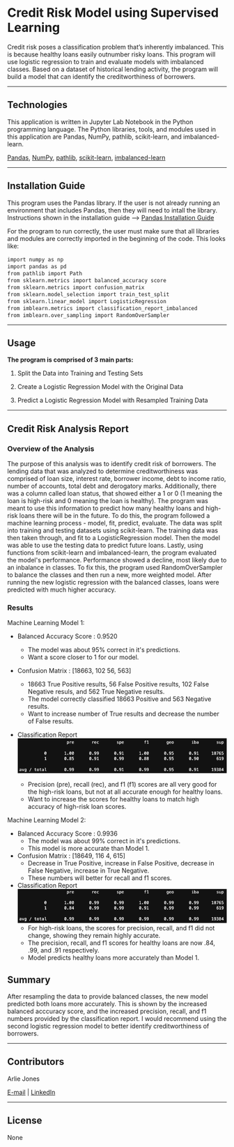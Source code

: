 # Credit Risk Model using Supervised Learning

Credit risk poses a classification problem that’s inherently imbalanced. This is because healthy loans easily outnumber risky loans. This program will use logistic regression to train and evaluate models with imbalanced classes. Based on a dataset of historical lending activity, the program will build a model that can identify the creditworthiness of borrowers. 

----

## Technologies
This application is written in Jupyter Lab Notebook in the Python programming language. The Python libraries, tools, and modules used in this application are Pandas, NumPy, pathlib, scikit-learn, and imbalanced-learn. 

[Pandas](https://pandas.pydata.org/docs/index.html), [NumPy](https://numpy.org/doc/), [pathlib](https://docs.python.org/3/library/pathlib.html), [scikit-learn](https://scikit-learn.org/stable/), [imbalanced-learn](https://imbalanced-learn.org/stable/user_guide.html#user-guide)


----

## Installation Guide
This program uses the Pandas library. If the user is not already running an environment that includes Pandas, then they will need to intall the library. Instructions shown in the installation guide --> [Pandas Installation Guide](https://pandas.pydata.org/docs/getting_started/install.html)

For the program to run correctly, the user must make sure that all libraries and modules are correctly imported in the beginning of the code. This looks like:

    import numpy as np
    import pandas as pd
    from pathlib import Path
    from sklearn.metrics import balanced_accuracy score
    from sklearn.metrics import confusion_matrix
    from sklearn.model_selection import train_test_split
    from sklearn.linear_model import LogisticRegression
    from imblearn.metrics import classification_report_imbalanced
    from imblearn.over_sampling import RandomOverSampler


----

## Usage

**The program is comprised of 3 main parts:**

1. Split the Data into Training and Testing Sets

2. Create a Logistic Regression Model with the Original Data

3. Predict a Logistic Regression Model with Resampled Training Data


----

## Credit Risk Analysis Report

### Overview of the Analysis

The purpose of this analysis was to identify credit risk of borrowers. The lending data that was analyzed to determine creditworthiness was comprised of loan size, interest rate, borrower income, debt to income ratio, number of accounts, total debt and derogatory marks. Additionally, there was a column called loan status, that showed either a 1 or 0 (1 meaning the loan is high-risk and 0 meaning the loan is healthy). The program was meant to use this information to predict how many healthy loans and high-risk loans there will be in the future. To do this, the program followed a machine learning process - model, fit, predict, evaluate. The data was split into training and testing datasets using scikit-learn. The training data was then taken through, and fit to a LogisticRegression model. Then the model was able to use the testing data to predict future loans. Lastly, using functions from scikit-learn and imbalanced-learn, the program evaluated the model's performance. Performance showed a decline, most likely due to an inbalance in classes. To fix this, the program used RandomOverSampler to balance the classes and then run a new, more weighted model. After running the new logistic regression with the balanced classes, loans were predicted with much higher accuracy. 

### Results

Machine Learning Model 1:
  * Balanced Accuracy Score : 0.9520
      * The model was about 95% correct in it's predictions.
      * Want a score closer to 1 for our model.
  
  * Confusion Matrix : [18663, 102
                         56, 563]
      * 18663 True Positive results, 56 False Positive results, 102 False Negative resuls, and 562 True Negative results.
      * The model correctly classified 18663 Positive and 563 Negative results. 
      * Want to increase number of True results and decrease the number of False results.
      
  * Classification Report 
      ![](Resources/model1.png)
      * Precision (pre), recall (rec), and f1 (f1) scores are all very good for the high-risk loans, but not at all accurate enough for healthy loans.
      * Want to increase the scores for healthy loans to match high accuracy of high-risk loan scores.


Machine Learning Model 2:
  * Balanced Accuracy Score : 0.9936
      * The model was about 99% correct in it's predictions.
      * This model is more accurate than Model 1.
  * Confusion Matrix : [18649, 116
                         4, 615]
      * Decrease in True Positive, increase in False Positive, decrease in False Negative, increase in True Negative.
      * These numbers will better for recall and f1 scores.
  * Classification Report
      ![](Resources/model2.png)
      * For high-risk loans, the scores for precision, recall, and f1 did not change, showing they remain highly accurate.
      * The precision, recall, and f1 scores for healthy loans are now .84, .99, and .91 respectively.
      * Model predicts healthy loans more accurately than Model 1.

## Summary

After resampling the data to provide balanced classes, the new model predicted both loans more accurately. This is shown by the increased balanced acccuracy score, and the increased precision, recall, and f1 numbers provided by the classification report. I would recommend using the second logistic regression model to better identify creditworthiness of borrowers.


----


## Contributors

Arlie Jones

[E-mail](arliejones98@gmail.com)  |  [LinkedIn](https://www.linkedin.com/in/arlie-jones-020092159/)

----

## License

None
